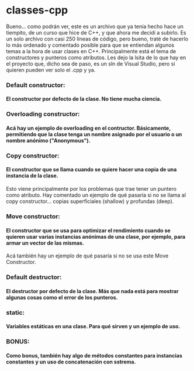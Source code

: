 # classes-cpp
Bueno... como podrán ver, este es un archivo que ya tenía hecho hace un tiempito, de un curso que hice de C++, y que ahora me decidí a subirlo. Es un solo archivo con casi 250 líneas de código, pero bueno, traté de hacerlo lo más ordenado y comentado posible para que se entiendan algunos temas a la hora de usar clases en C++. Principalmente está el tema de constructores y punteros como atributos.
Les dejo la lsita de lo que hay en el proyecto que, dicho sea de paso, es un sln de Visual Studio, pero si quieren pueden ver solo el .cpp y ya.

### Default constructor:
#### El constructor por defecto de la clase. No tiene mucha ciencia.
### Overloading constructor:
#### Acá hay un ejemplo de overloading en el contructor. Básicamente, permitiendo que la clase tenga un nombre asignado por el usuario o un nombre anónimo ("Anonymous").
### Copy constructor:
#### El constructor que se llama cuando se quiere hacer una copia de una instancia de la clase.
Esto viene principalmente por los problemas que trae tener un puntero como atributo. Hay comentado un ejemplo de qué pasaría si no se llama al copy constructor... copias superficiales (shallow) y profundas (deep).
### Move constructor:
#### El constructor que se usa para optimizar el rendimiento cuando se quieren usar varias instancias anónimas de una clase, por ejemplo, para armar un vector de las mismas.
Acá también hay un ejemplo de qué pasaría si no se usa este Move Constructor.
### Default destructor:
#### El destructor por defecto de la clase. Más que nada está para mostrar algunas cosas como el error de los punteros.
### static:
#### Variables estáticas en una clase. Para qué sirven y un ejemplo de uso.

### BONUS:
#### Como bonus, también hay algo de métodos constantes para instancias constantes y un uso de concatenación con sstrema.
